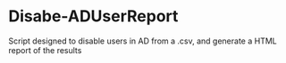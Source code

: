 # Disabe-ADUserReport
Script designed to disable users in AD from a .csv, and generate a HTML report of the results
